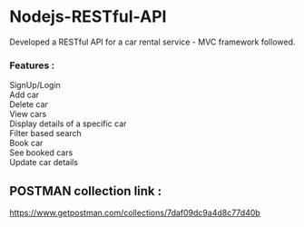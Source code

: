 # Nodejs-RESTful-API
Developed a RESTful API for a car rental service - MVC framework followed. <br/>
### Features : ### 
SignUp/Login <br/>
Add car <br/>
Delete car <br/>
View cars <br/>
Display details of a specific car <br/>
Filter based search <br/>
Book car <br/>
See booked cars <br/>
Update car details <br/>


## POSTMAN collection link : 
https://www.getpostman.com/collections/7daf09dc9a4d8c77d40b
